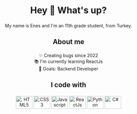 <h1 align="center">Hey 👋 What's up?</h1>

###

<p align="center">My name is Enes and I'm an 11th grade student, from Turkey.</p>

###

<h2 align="center">About me</h2>

###

<p align="center">✨ Creating bugs since 2022<br>📚 I'm currently learning ReactJs<br>🎯 Goals: Backend Developer</p>

###

<h2 align="center">I code with</h2>

###

<div align="center">

  <img src="https://cdn.jsdelivr.net/gh/devicons/devicon/icons/html5/html5-original.svg" height="40" width="52" alt="HTML5"  />

  <img src="https://cdn.jsdelivr.net/gh/devicons/devicon/icons/css3/css3-original.svg" height="40" width="52" alt="CSS3"  />

  <img src="https://cdn.jsdelivr.net/gh/devicons/devicon/icons/javascript/javascript-original.svg" height="40" width="52" alt="Javascript"  />

  <img src="https://cdn.jsdelivr.net/gh/devicons/devicon/icons/react/react-original.svg" height="40" width="52" alt="ReactJs"  />

  <img src="https://cdn.jsdelivr.net/gh/devicons/devicon/icons/python/python-original.svg" height="40" width="52" alt="Python"  />
  
  <img src="https://cdn.jsdelivr.net/gh/devicons/devicon/icons/csharp/csharp-original.svg" height="40" width="52" alt="C#"  />

</div>
